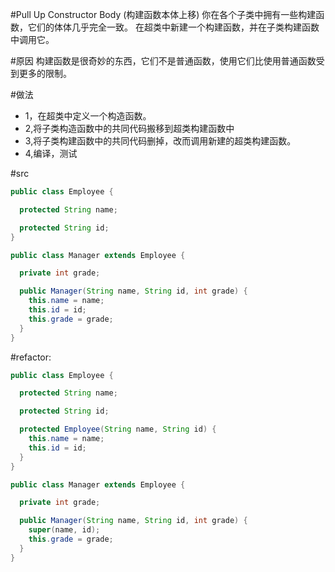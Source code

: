 #Pull Up Constructor Body (构建函数本体上移)
你在各个子类中拥有一些构建函数，它们的体体几乎完全一致。
在超类中新建一个构建函数，并在子类构建函数中调用它。

#原因
构建函数是很奇妙的东西，它们不是普通函数，使用它们比使用普通函数受到更多的限制。

#做法
<ul>
    <li>1，在超类中定义一个构造函数。</li>
    <li>2,将子类构造函数中的共同代码搬移到超类构建函数中</li>
    <li>3,将子类构建函数中的共同代码删掉，改而调用新建的超类构建函数。</li>
    <li>4,编译，测试 </li>
</ul>



#src
```java
public class Employee {

  protected String name;

  protected String id;
}

public class Manager extends Employee {

  private int grade;

  public Manager(String name, String id, int grade) {
    this.name = name;
    this.id = id;
    this.grade = grade;
  }
}

```

#refactor:
```java
public class Employee {

  protected String name;

  protected String id;

  protected Employee(String name, String id) {
    this.name = name;
    this.id = id;
  }
}

public class Manager extends Employee {

  private int grade;

  public Manager(String name, String id, int grade) {
    super(name, id);
    this.grade = grade;
  }
}

```
